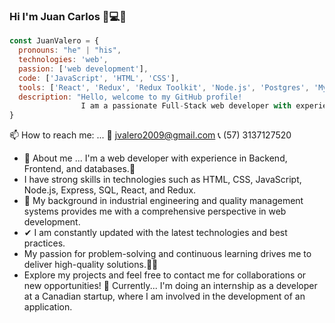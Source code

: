 ### Hi I'm Juan Carlos 👋💻📲

```js
const JuanValero = {
  pronouns: "he" | "his",
  technologies: 'web',
  passion: ['web development'],
  code: ['JavaScript', 'HTML', 'CSS'],
  tools: ['React', 'Redux', 'Redux Toolkit', 'Node.js', 'Postgres', 'MySQL', 'MongoDB'],
  description: "Hello, welcome to my GitHub profile! 
                I am a passionate Full-Stack web developer with experience in all stages of web application development."
}
```
 📫 How to reach me: ...
 📧 jvalero2009@gmail.com
 📞 (57) 3137127520

- 💬 About me ... I'm a web developer with experience in Backend, Frontend, and databases.🚀
- I have strong skills in technologies such as HTML, CSS, JavaScript, Node.js, Express, SQL, React, and Redux.
- 🧭 My background in industrial engineering and quality management systems provides me with a comprehensive perspective in web development.
- ✔ I am constantly updated with the latest technologies and best practices.
- My passion for problem-solving and continuous learning drives me to deliver high-quality solutions.🏃‍♂️
- Explore my projects and feel free to contact me for collaborations or new opportunities!
🔭 Currently... I'm doing an internship as a developer at a Canadian startup, where I am involved in the development of an application.
